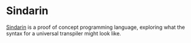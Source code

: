 # Sindarin

[Sindarin](https://github.com/SindarinLang/sindarin/tree/master#readme) is a proof of concept programming language, exploring what the syntax for a universal transpiler might look like.
